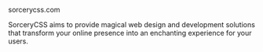 sorcerycss.com

SorceryCSS aims to provide magical web design and development solutions that transform
your online presence into an enchanting experience for your users.
